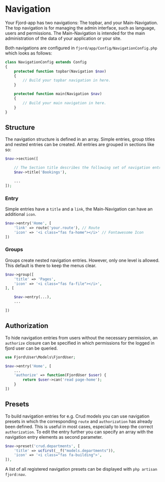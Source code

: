 # Navigation

Your Fjord-app has two navigations: The topbar, and your Main-Navigation. The top navigation is for managing the admin interface, such as language, users and permissions. The Main-Navigation is intended for the main administration of the data of your application or your site.

Both navigations are configured in `fjord/app/Config/NavigationConfig.php` which looks as follows:

```php
class NavigationConfig extends Config
{
    protected function topbar(Navigation $nav)
    {
        // Build your topbar navigation in here.
    }

    protected function main(Navigation $nav)
    {
        // Build your main navigation in here.
    }
}
```

## Structure

The navigation structure is defined in an array. Simple entries, group titles and nested entries can be created. All entries are grouped in sections like so:

```php
$nav->section([

    // The Section title describes the following set of navigation entries.
    $nav->title('Bookings'),

    ...
]);
```

### Entry

Simple entries have a `title` and a `link`, the Main-Navigation can have an additional `icon`.

```php
$nav->entry('Home', [
    'link' => route('your.route'), // Route
    'icon' => '<i class="fas fa-home"></i>' // Fontawesome Icon
])
```

### Groups

Groups create nested navigation entries. However, only one level is allowed. This default is there to keep the menus clear.

```php
$nav->group([
    'title' => 'Pages',
    'icon' => '<i class="fas fa-file"></i>',
], [

    $nav->entry(...),
    ...

])
```

## Authorization

To hide navigation entries from users without the necessary permission, an `authorize` closure can be specified in which permissions for the logged in fjord user can be queried.

```php
use Fjord\User\Models\FjordUser;

$nav->entry('Home', [
    ...
    'authorize' => function(FjordUser $user) {
        return $user->can('read page-home');
    }
])

```

## Presets

To build navigation entries for e.g. Crud models you can use navigation presets in which the corresponding `route` and `authorization` has already been defined. This is useful in most cases, especially to keep the correct `authorization`. To edit the entry further you can specify an array with the navigation entry elements as second parameter.

```php
$nav->preset('crud.departments', [
    'title' => ucfirst(__f("models.departments")),
    'icon' => '<i class="fas fa-building">',
]),
```

A list of all registered navigation presets can be displayed with `php artisan fjord:nav`.
